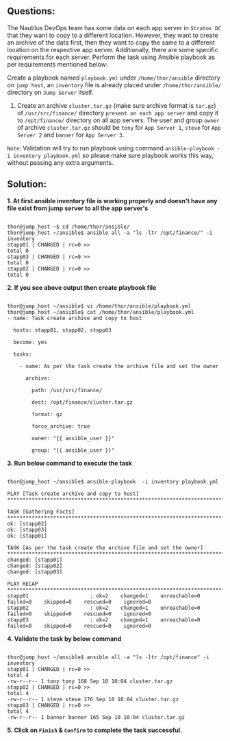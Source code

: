 

## Questions:

The Nautilus DevOps team has some data on each app server in `Stratos DC` that they want to copy to a different location. However, they want to create an archive of the data first, then they want to copy the same to a different location on the respective app server. Additionally, there are some specific requirements for each server. Perform the task using Ansible playbook as per requirements mentioned below:



Create a playbook named `playbook.yml` under `/home/thor/ansible` directory on `jump host`, an `inventory` file is already placed under `/home/thor/ansible/` directory on `Jump Server` itself.


1. Create an archive `cluster.tar.gz` (make sure archive format is `tar.gz`) of `/usr/src/finance/` directory ` present on each app server ` and copy it to `/opt/finance/` directory on all app servers. The user and group `owner` of archive `cluster.tar.gz` should be `tony` for `App Server 1`, `steve` for `App Server 2` and `banner` for `App Server 3`.

`Note`: Validation will try to run playbook using command `ansible-playbook -i inventory playbook.yml` so please make sure playbook works this way, without passing any extra arguments.


## Solution:

**1. At first ansible inventory file is working properly and doesn't have any file exist from jump server to all the app server's**  

```

thor@jump_host ~$ cd /home/thor/ansible/
thor@jump_host ~/ansible$ ansible all -a "ls -ltr /opt/finance/" -i inventory
stapp01 | CHANGED | rc=0 >>
total 0
stapp03 | CHANGED | rc=0 >>
total 0
stapp02 | CHANGED | rc=0 >>
total 0
```

**2.  If you see above output then create playbook file**

```

thor@jump_host ~/ansible$ vi /home/thor/ansible/playbook.yml
thor@jump_host ~/ansible$ cat /home/thor/ansible/playbook.yml
- name: Task create archive and copy to host

  hosts: stapp01, stapp02, stapp03

  become: yes

  tasks:

    - name: As per the task create the archive file and set the owner

      archive:

        path: /usr/src/finance/

        dest: /opt/finance/cluster.tar.gz

        format: gz

        force_archive: true

        owner: "{{ ansible_user }}"

        group: "{{ ansible_user }}"
```

**3.  Run below command to execute the task**

```

thor@jump_host ~/ansible$ ansible-playbook  -i inventory playbook.yml

PLAY [Task create archive and copy to host] **************************************************************************************************************************************************

TASK [Gathering Facts] ***********************************************************************************************************************************************************************
ok: [stapp02]
ok: [stapp03]
ok: [stapp01]

TASK [As per the task create the archive file and set the owner] *****************************************************************************************************************************
changed: [stapp01]
changed: [stapp02]
changed: [stapp03]

PLAY RECAP ***********************************************************************************************************************************************************************************
stapp01                    : ok=2    changed=1    unreachable=0    failed=0    skipped=0    rescued=0    ignored=0   
stapp02                    : ok=2    changed=1    unreachable=0    failed=0    skipped=0    rescued=0    ignored=0   
stapp03                    : ok=2    changed=1    unreachable=0    failed=0    skipped=0    rescued=0    ignored=0  
```

**4.  Validate the task by below command**

```

thor@jump_host ~/ansible$ ansible all -a "ls -ltr /opt/finance" -i inventory
stapp01 | CHANGED | rc=0 >>
total 4
-rw-r--r-- 1 tony tony 168 Sep 10 10:04 cluster.tar.gz
stapp02 | CHANGED | rc=0 >>
total 4
-rw-r--r-- 1 steve steve 176 Sep 10 10:04 cluster.tar.gz
stapp03 | CHANGED | rc=0 >>
total 4
-rw-r--r-- 1 banner banner 165 Sep 10 10:04 cluster.tar.gz
```

**5.  Click on `Finish` & `Confirm` to complete the task successful.**